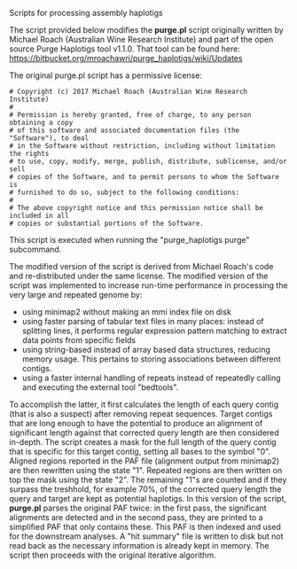 Scripts for processing assembly haplotigs

The script provided below modifies the **purge.pl** script originally written by Michael Roach (Australian Wine Research Institute) and part of the open source Purge Haplotigs tool v1.1.0. That tool can be found here:
https://bitbucket.org/mroachawri/purge_haplotigs/wiki/Updates

The original purge.pl script has a permissive license:

    # Copyright (c) 2017 Michael Roach (Australian Wine Research Institute)
    #
    # Permission is hereby granted, free of charge, to any person obtaining a copy
    # of this software and associated documentation files (the "Software"), to deal
    # in the Software without restriction, including without limitation the rights
    # to use, copy, modify, merge, publish, distribute, sublicense, and/or sell
    # copies of the Software, and to permit persons to whom the Software is
    # furnished to do so, subject to the following conditions:
    # 
    # The above copyright notice and this permission notice shall be included in all
    # copies or substantial portions of the Software.

This script is executed when running the "purge_haplotigs purge" subcommand.

The modified version of the script is derived from Michael Roach's code and re-distributed under the same license. The modified version of the script was implemented to increase run-time performance in processing the very large and repeated genome by:

- using minimap2 without making an mmi index file on disk
- using faster parsing of tabular text files in many places: instead of splitting lines, it performs regular expression pattern matching to extract data points from specific fields
- using string-based instead of array based data structures, reducing memory usage. This pertains to storing associations between different contigs.
- using a faster internal handling of repeats instead of repeatedly calling and executing the external tool "bedtools".

To accomplish the latter, it first calculates the length of each query contig (that is also a suspect) after removing repeat sequences. Target contigs that are long enough to have the potential to produce an alignment of significant length against that corrected query length are then considered in-depth. The script creates a mask for the full length of the query contig that is specific for this target contig, setting all bases to the symbol "0". Aligned regions reported in the PAF file (alignment output from minimap2) are then rewritten using the state "1". Repeated regions are then written on top the mask using the state "2". The remaining "1"s are counted and if they surpass the treshhold, for example 70%, of the corrected query length the query and target are kept as potential haplotigs. In this version of the script, **purge.pl** parses the original PAF twice: in the first pass, the significant alignments are detected and in the second pass, they are printed to a simplified PAF that only contains these. This PAF is then indexed and used for the downstream analyses. A "hit summary" file is written to disk but not read back as the necessary information is already kept in memory. The script then proceeds with the original iterative algorithm.

